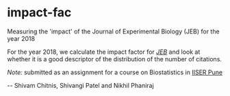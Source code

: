 # impact-fac

Measuring the 'impact' of the Journal of Experimental Biology (JEB) for the year 2018

For the year 2018, we calculate the impact factor for [_JEB_](https://www.google.com/search?client=safari&rls=en&q=journal+of+experimental+biology&ie=UTF-8&oe=UTF-8) and look at whether it is a good descriptor of the distribution of the number of citations.

_Note:_ submitted as an assignment for a course on Biostatistics in [IISER Pune](http://www.iiserpune.ac.in)

-- Shivam Chitnis, Shivangi Patel and Nikhil Phaniraj
